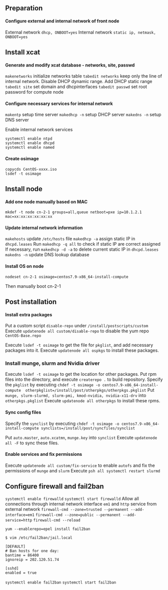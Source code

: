 ## Preparation

#### Configure external and internal network of front node

External network `dhcp, ONBOOT=yes`
Internal network `static ip, netmask, ONBOOT=yes`

## Install xcat

#### Generate and modify xcat database - networks, site, passwd

`makenetworks` initialize networks table
`tabedit networks` keep only the line of internal network. Disable DHCP dynamic range. Add DHCP static range
`tabedit site` set domain and dhcpinterfaces
`tabedit passwd` set root password for compute node

#### Configure necessary services for internal network

`makentp` setup time server
`makedhcp -n` setup DHCP server
`makedns -n` setup DNS server

Enable internal network services
```
systemctl enable ntpd
systemctl enable dhcpd
systemctl enable named
```

#### Create osimage

```
copycds CentOS-xxxx.iso
lsdef -t osimage
```

## Install node

#### Add one node manually based on MAC

```
mkdef -t node cn-2-1 groups=all,queue netboot=pxe ip=10.1.2.1 mac=xx:xx:xx:xx:xx:xx
```

#### Update internal network information

`makehosts` update `/etc/hosts` file
`makedhcp -a` assign static IP in `dhcpd.leases`
Run `makedhcp -q all` to check if static IP are correct assigned
If necessary, run `makedhcp -d -a` to delete current static IP in `dhcpd.leases`
`makedns -n` update DNS lookup database

#### Install OS on node

```
nodeset cn-2-1 osimage=centos7.9-x86_64-install-compute
```
Then manually boot cn-2-1

## Post installation

#### Install extra packages

Put a custom script `disable-repo` under `/install/postscripts/custom`
Execute `updatenode all custom/disable-repo` to disable the yum repo `CentOS-Base.repo`

Execute `lsdef -t osimage` to get the file for `pkglist`, and add necessary packages into it.
Execute `updatenode all ospkgs` to install these packages.

### Install munge, slurm and Nvidia driver

Execute `lsdef -t osimage` to get the location for other packages.
Put rpm files into the directory, and execute `createrepo .` to build repository.
Specify the `pkglist` by executing
`chdef -t osimage -o centos7.9-x86_64-install-compute  otherpkglist=/install/post/otherpkgs/otherpkgs.pkglist`
Put `munge, slurm-slurmd, slurm-pmi, kmod-nvidia, nvidia-x11-drv` into `otherpkgs.pkglist`
Execute `updatenode all otherpkgs` to install these rpms.

#### Sync config files

Specify the `synclist` by executing
`chdef -t osimage -o centos7.9-x86_64-install-compute synclists=/install/post/syncfiles/synclist`

Put `auto.master`, `auto.xcatmn`, `munge.key` into `synclist`
Execute `updatenode all -F` to sync these files.

#### Enable services and fix permissions

Execute `updatenode all custom/fix-service` to enable `autofs` and fix the permissions of `munge` and `slurm`
Execute `psh all systemctl restart slurmd`

## Configure firewall and fail2ban

`systemctl enable firewalld`
`systemctl start firewalld`
Allow all connections through internal network interface `em1` and `http` service from external network
`firewall-cmd --zone=trusted --permanent --add-interface=em1`
`firewall-cmd --zone=public --permanent --add-service=http`
`firewall-cmd --reload`

`yum --enablerepo=epel install fail2ban`
```
$ vim /etc/fail2ban/jail.local

[DEFAULT]
# Ban hosts for one day:
bantime = 86400
ignoreip = 202.120.51.74

[sshd]
enabled = true
```

`systemctl enable fail2ban`
`systemctl start fail2ban`
